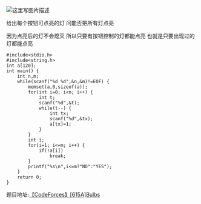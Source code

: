 ![这里写图片描述](http://img.blog.csdn.net/20160721154444132)

给出每个按钮可点亮的灯
问能否把所有灯点亮

因为点亮后的灯不会熄灭
所以只要有按钮控制的灯都能点亮
也就是只要出现过的灯都能点亮

```
#include<stdio.h>
#include<string.h>
int a[120];
int main() {
	int n,m;
	while(scanf("%d %d",&n,&m)!=EOF) {
		memset(a,0,sizeof(a));
		for(int i=0; i<n; i++) {
			int t;
			scanf("%d",&t);
			while(t--) {
				int tx;
				scanf("%d",&tx);
				a[tx]=1;
			}
		}
		int i;
		for(i=1; i<=m; i++) {
			if(!a[i])
				break;
		}
		printf("%s\n",i<=m?"NO":"YES");
	}
	return 0;
}

```

题目地址:[【CodeForces】[615A]Bulbs](http://codeforces.com/problemset/problem/615/A)